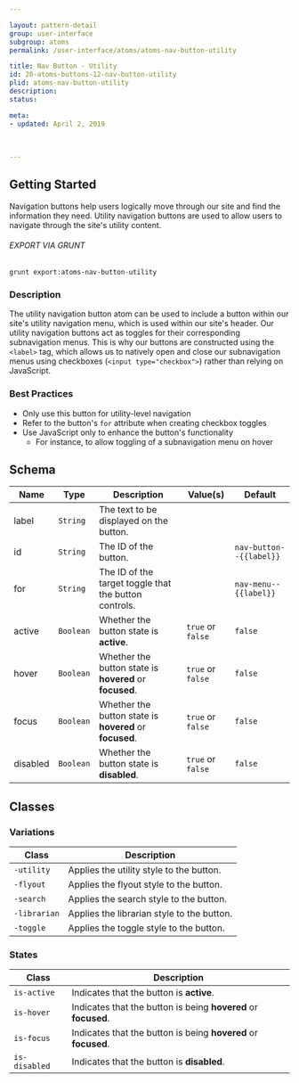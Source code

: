 ```yaml
---

layout: pattern-detail
group: user-interface
subgroup: atoms
permalink: /user-interface/atoms/atoms-nav-button-utility

title: Nav Button - Utility
id: 20-atoms-buttons-12-nav-button-utility
plid: atoms-nav-button-utility
description: 
status: 

meta:
- updated: April 2, 2019
  
  
  
---
```



## Getting Started

Navigation buttons help users logically move through our site and find the information they need. Utility navigation buttons are used to allow users to navigate through the site's utility content.

###### EXPORT VIA GRUNT

```
grunt export:atoms-nav-button-utility
```


### Description

The utility navigation button atom can be used to include a button within our site's utility navigation menu, which is used within our site's header. Our utility navigation buttons act as toggles for their corresponding subnavigation menus. This is why our buttons are constructed using the `<label>` tag, which allows us to natively open and close our subnavigation menus using checkboxes (`<input type="checkbox">`) rather than relying on JavaScript.


### Best Practices

- Only use this button for utility-level navigation
- Refer to the button's `for` attribute when creating checkbox toggles
- Use JavaScript only to enhance the button's functionality
  - For instance, to allow toggling of a subnavigation menu on hover


## Schema

| Name            | Type      | Description                                               | Value(s)                                | Default                 |
|-----------------|-----------|-----------------------------------------------------------|-----------------------------------------|-------------------------|
| label           | `String`  | The text to be displayed on the button.                   |                                         |                         |
| id              | `String`  | The ID of the button.                                     |                                         | `nav-button--{{label}}` |
| for             | `String`  | The ID of the target toggle that the button controls.     |                                         | `nav-menu--{{label}}`   |
| active          | `Boolean` | Whether the button state is **active**.                   | `true` or `false`                       | `false`                 |
| hover           | `Boolean` | Whether the button state is **hovered** or **focused**.   | `true` or `false`                       | `false`                 |
| focus           | `Boolean` | Whether the button state is **hovered** or **focused**.   | `true` or `false`                       | `false`                 |
| disabled        | `Boolean` | Whether the button state is **disabled**.                 | `true` or `false`                       | `false`                 |


## Classes

### Variations

| Class           | Description                                     |
|-----------------|-------------------------------------------------|
| `-utility`      | Applies the utility style to the button.        |
| `-flyout`       | Applies the flyout style to the button.         |
| `-search`       | Applies the search style to the button.         |
| `-librarian`    | Applies the librarian style to the button.      |
| `-toggle`       | Applies the toggle style to the button.         |

### States

| Class             | Description                                                           |
|-------------------|-----------------------------------------------------------------------|
| `is-active`       | Indicates that the button is **active**.                              |
| `is-hover`        | Indicates that the button is being **hovered** or **focused**.        |
| `is-focus`        | Indicates that the button is being **hovered** or **focused**.        |
| `is-disabled`     | Indicates that the button is **disabled**.                            |
